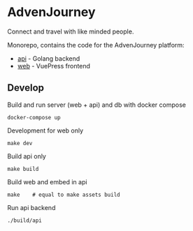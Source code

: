 # AdvenJourney
Connect and travel with like minded people.

Monorepo, contains the code for the AdvenJourney platform:
- [api](https://github.com/advenjourney/advenjourney/tree/main/api) - Golang backend
- [web](https://github.com/advenjourney/advenjourney/tree/main/web) - VuePress frontend

## Develop

Build and run server (web + api) and db with docker compose
```
docker-compose up
```

Development for web only
```
make dev
```

Build api only
```
make build
```

Build web and embed in api
```
make    # equal to make assets build
```

Run api backend
```
./build/api
```

